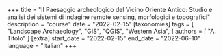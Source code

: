+++
title = "Il Paesaggio archeologico del Vicino Oriente Antico: Studio e analisi dei sistemi di indagine remote sensing, morfologici e topografici"
description = "course"
date = "2022-02-15"
[taxonomies]
tags = [
  "Landscape Archaeology",
  "GIS",
  "QGIS",
  "Western Asia",
]
authors = [ "A. Titolo" ]
[extra]
start_date = "2022-02-15"
end_date = "2022-06-10"
language = "Italian"
+++
